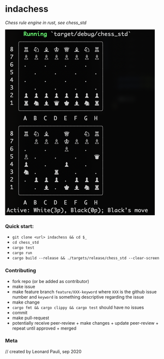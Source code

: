 # indachess
*Chess rule engine in rust, see chess_std*

![chessboard](docs/chessboard_moved.png)

### Quick start:

- `git clone <url> indachess && cd $_`
- `cd chess_std`
- `cargo test`
- `cargo run`
- `cargo build --release && ./targets/release/chess_std --clear-screen`

### Contributing

- fork repo (or be added as contributor)
- make issue
- make feature branch `feature/XXX-keyword` where `XXX` is the github issue number and `keyword` is something descriptive regarding the issue
- make change
- `cargo fmt && cargo clippy && cargo test` should have no issues
- commit
- make pull-request
- potentially receive peer-review + make changes + update peer-review + repeat until approved + merged

### Meta

// created by Leonard Pauli, sep 2020
